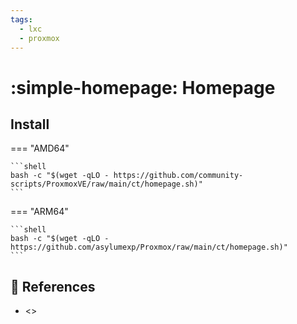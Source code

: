 ```yaml
---
tags:
  - lxc
  - proxmox
---
```

# :simple-homepage: Homepage

## Install

=== "AMD64"

    ```shell
    bash -c "$(wget -qLO - https://github.com/community-scripts/ProxmoxVE/raw/main/ct/homepage.sh)"
    ```

=== "ARM64"

    ```shell
    bash -c "$(wget -qLO - https://github.com/asylumexp/Proxmox/raw/main/ct/homepage.sh)"
    ```

## :link: References

- <>
